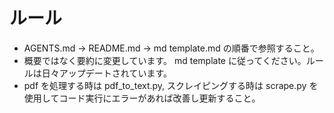# ルール
- AGENTS.md → README.md → md template.md の順番で参照すること。
- 概要ではなく要約に変更しています。 md template に従ってください。ルールは日々アップデートされています。
- pdf を処理する時は pdf_to_text.py, スクレイピングする時は scrape.py を使用してコード実行にエラーがあれば改善し更新すること。
